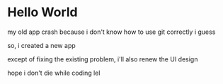 # Hello World
my old app crash because i don't know how to use git correctly i guess

so, i created a new app

except of fixing the existing problem, i'll also renew the UI design

hope i don't die while coding lel
